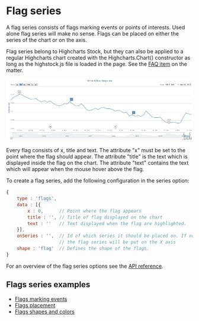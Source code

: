 Flag series
================

A flag series consists of flags marking events or points of interests. Used alone flag series will make no sense. Flags can be placed on either the series of the chart or on the axis.

Flag series belong to Highcharts Stock, but they can also be applied to a regular Highcharts chart created with the Highcharts.Chart() constructor as long as the highstock.js file is loaded in the page. See the [FAQ item](https://www.highcharts.com/docs/getting-started/frequently-asked-questions#can-i-use-features-from-highstock-in-highcharts) on the matter. 

![flagseries.png](flagseries.png)

Every flag consists of x, title and text. The attribute "x" must be set to the point where the flag should appear. The attribute "title" is the text which is displayed inside the flag on the chart. The attribute "text" contains the text which will appear when the mouse hover above the flag.

To create a flag series, add the following configuration in the series option:

```js
{
    type : 'flags',
    data : [{
        x : 0,      // Point where the flag appears
        title : '', // Title of flag displayed on the chart 
        text : ''   // Text displayed when the flag are highlighted.
    }],
    onSeries : '',  // Id of which series it should be placed on. If not defined 
                    // the flag series will be put on the X axis
    shape : 'flag'  // Defines the shape of the flags.
}
```

For an overview of the flag series options see the [API reference](https://api.highcharts.com/highstock/plotOptions.flags).

Flags series examples
-------------------

*   [Flags marking events](https://highcharts.com/stock/demo/flags-general)
*   [Flags placement](https://highcharts.com/stock/demo/flags-placement)
*   [Flags shapes and colors](https://highcharts.com/stock/demo/flags-shapes)
